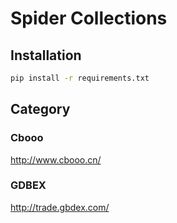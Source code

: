 # Spider Collections

## Installation

```bash
pip install -r requirements.txt
```

## Category

### Cbooo

http://www.cbooo.cn/

### GDBEX

http://trade.gbdex.com/
